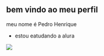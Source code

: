 ## bem vindo ao meu perfil

meu nome é Pedro Henrique 

- estou eatudando a alura

![](https://media1.tenor.com/m/vaHLh631b4kAAAAC/chiesa-euro2020.gif)


